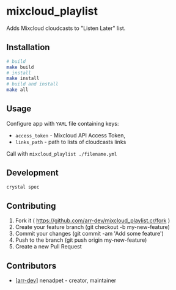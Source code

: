 # mixcloud_playlist

Adds Mixcloud cloudcasts to "Listen Later" list.

## Installation

```sh
# build
make build
# install
make install
# build and install
make all
```
## Usage

Configure app with `YAML` file containing keys:
- `access_token` - Mixcloud API Access Token,
- `links_path` - path to lists of cloudcasts links

Call with `mixcloud_playlist ./filename.yml`

## Development

```sh
crystal spec
```

## Contributing

1. Fork it ( https://github.com/arr-dev/mixcloud_playlist.cr/fork )
2. Create your feature branch (git checkout -b my-new-feature)
3. Commit your changes (git commit -am 'Add some feature')
4. Push to the branch (git push origin my-new-feature)
5. Create a new Pull Request

## Contributors

- [[arr-dev]](https://github.com/arr-dev) nenadpet - creator, maintainer
